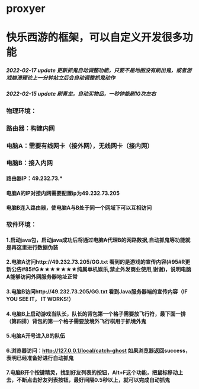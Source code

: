 # proxyer
# 快乐西游的框架，可以自定义开发很多功能
##### 2022-02-17 update 更新抓鬼自动调整功能，只要不是地图没有刷出鬼，或者游戏崩溃理论上一分钟站立后会自动调整抓鬼动作

##### 2022-02-15 update 刷青龙，自动买物品，一秒钟能刷10次左右

### 物理环境：

  ### 路由器：构建内网
  ### 电脑A：需要有线网卡（接外网），无线网卡（接内网）
  ### 电脑B：接入内网
  
  #### 路由器IP：49.232.73.* 
  #### 电脑A的IP对接内网需要配置ip为49.232.73.205
  #### 电脑B连入路由器，使电脑A与B处于同一个网域下可以互相访问
  
  
### 软件环境：
   #### 1.启动java包，启动java成功后将通过电脑A代理B的网路数据,自动抓鬼等功能就是再这里进行数据伪装
   #### 2.电脑A访问http://49.232.73.205/GG.txt 看到的是游戏的宣传内容(#95#R更新公告#85#G★★★★★★★纯属单机娱乐,禁止外发商业使用,谢谢)，说明电脑A能够访问外网服务器地址正常
   #### 3.电脑B访问http://49.232.73.205/GG.txt 看到Java服务器端的宣传内容（IF YOU SEE IT， IT WORKS!）
   #### 4.电脑B上启动游戏当队长，队长的背包第一个格子需要放飞行符，最下面一排（第四排）背包的第一个格子需要放境外飞行棋用于抓境外鬼
   #### 5.电脑A开号进入B的队伍
   #### 6.浏览器访问：http://127.0.0.1/local/catch-ghost 如果浏览器返回success，表明已经准备好进行自动抓鬼
   #### 7.电脑B开个按键精灵，找到好友列表的按钮，Alt+F这个功能，把鼠标移动上去，不断点击好友列表按钮，最好间隔0.5秒以上，就可以完成自动抓鬼
   
